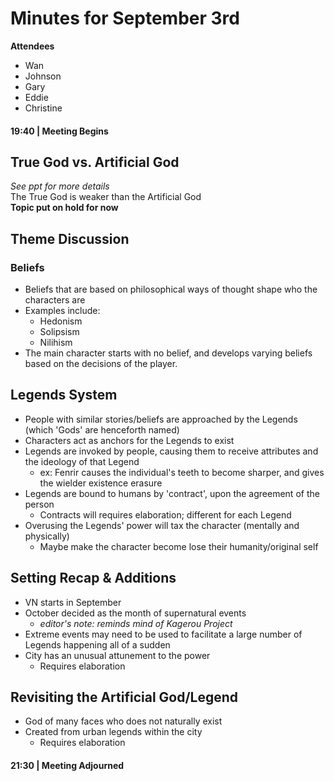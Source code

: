 # Minutes for September 3rd
**Attendees**
* Wan
* Johnson
* Gary
* Eddie
* Christine

#### 19:40 | **Meeting Begins**

## **True God vs. Artificial God**
*See ppt for more details*  
The True God is weaker than the Artificial God  
**Topic put on hold for now**

## Theme Discussion
### Beliefs
- Beliefs that are based on philosophical ways of thought shape who the characters are
- Examples include:
  + Hedonism
  + Solipsism
  + Nilihism
- The main character starts with no belief, and develops varying beliefs based on the decisions of the player.

## Legends System
- People with similar stories/beliefs are approached by the Legends (which 'Gods' are henceforth named)
- Characters act as anchors for the Legends to exist
- Legends are invoked by people, causing them to receive attributes and the ideology of that Legend
  - ex: Fenrir causes the individual's teeth to become sharper, and gives the wielder existence erasure
- Legends are bound to humans by 'contract', upon the agreement of the person
  - Contracts will requires elaboration; different for each Legend
- Overusing the Legends' power will tax the character (mentally and physically)
  - Maybe make the character become lose their humanity/original self

## Setting Recap & Additions
- VN starts in September
- October decided as the month of supernatural events
  - *editor's note: reminds mind of Kagerou Project*
- Extreme events may need to be used to facilitate a large number of Legends happening all of a sudden
- City has an unusual attunement to the power
  - Requires elaboration

## Revisiting the Artificial God/Legend
- God of many faces who does not naturally exist
- Created from urban legends within the city
  - Requires elaboration

#### 21:30 | **Meeting Adjourned**




